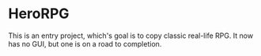 # HeroRPG
This is an entry project, which's goal is to copy classic real-life RPG. It now has no GUI, but one is on a road to completion.
